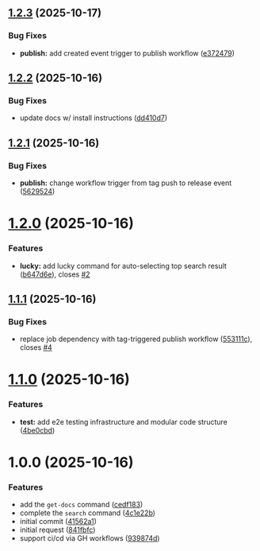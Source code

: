 ## [1.2.3](https://github.com/mattjmcnaughton/context7-cli/compare/v1.2.2...v1.2.3) (2025-10-17)


### Bug Fixes

* **publish:** add created event trigger to publish workflow ([e372479](https://github.com/mattjmcnaughton/context7-cli/commit/e3724796d9f1339078472deefdbcace66d9bb098))

## [1.2.2](https://github.com/mattjmcnaughton/context7-cli/compare/v1.2.1...v1.2.2) (2025-10-16)


### Bug Fixes

* update docs w/ install instructions ([dd410d7](https://github.com/mattjmcnaughton/context7-cli/commit/dd410d7f49f8c27e82db4a77aaf5ea2ed7ee8d06))

## [1.2.1](https://github.com/mattjmcnaughton/context7-cli/compare/v1.2.0...v1.2.1) (2025-10-16)


### Bug Fixes

* **publish:** change workflow trigger from tag push to release event ([5629524](https://github.com/mattjmcnaughton/context7-cli/commit/5629524257ca6d97c3cf29ccda34d21114f66a5d))

# [1.2.0](https://github.com/mattjmcnaughton/context7-cli/compare/v1.1.1...v1.2.0) (2025-10-16)


### Features

* **lucky:** add lucky command for auto-selecting top search result ([b647d6e](https://github.com/mattjmcnaughton/context7-cli/commit/b647d6eeb32b1a1f9eba9736669a44f500849318)), closes [#2](https://github.com/mattjmcnaughton/context7-cli/issues/2)

## [1.1.1](https://github.com/mattjmcnaughton/context7-cli/compare/v1.1.0...v1.1.1) (2025-10-16)


### Bug Fixes

* replace job dependency with tag-triggered publish workflow ([553111c](https://github.com/mattjmcnaughton/context7-cli/commit/553111cfbae251d509475402b1436b7db76d3f23)), closes [#4](https://github.com/mattjmcnaughton/context7-cli/issues/4)

# [1.1.0](https://github.com/mattjmcnaughton/context7-cli/compare/v1.0.0...v1.1.0) (2025-10-16)


### Features

* **test:** add e2e testing infrastructure and modular code structure ([4be0cbd](https://github.com/mattjmcnaughton/context7-cli/commit/4be0cbd525c5dec8d012a1e403ddf06cb0d87067))

# 1.0.0 (2025-10-16)


### Features

* add the `get-docs` command ([cedf183](https://github.com/mattjmcnaughton/context7-cli/commit/cedf183c6f8a3c2a141580263ab552a845c48be4))
* complete the `search` command ([4c1e22b](https://github.com/mattjmcnaughton/context7-cli/commit/4c1e22bd8c36841ee8eb6d927804c14b9d880570))
* initial commit ([41562a1](https://github.com/mattjmcnaughton/context7-cli/commit/41562a1d71d3fbd8165311c84b3516ef7bcd4a85))
* initial request ([841fbfc](https://github.com/mattjmcnaughton/context7-cli/commit/841fbfc8664c6d5035df17db7f809799c89eb21e))
* support ci/cd via GH workflows ([939874d](https://github.com/mattjmcnaughton/context7-cli/commit/939874dbb2f0dd640deea3285d4adc52eebc8fc4))
